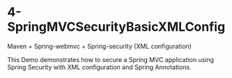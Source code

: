 # 4-SpringMVCSecurityBasicXMLConfig
Maven + Spring-webmvc + Spring-security (XML configuration)

This Demo demonstrates how to secure a Spring MVC application
using Spring Security with XML configuration and Spring Annotations.
